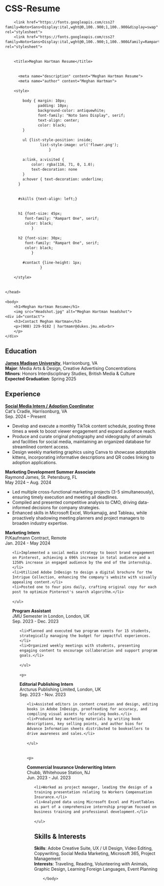 # CSS-Resume

<!DOCTYPE html>
<html lang="en">
	<head>

		<link href="https://fonts.googleapis.com/css2?family=Noto+Sans+Display:ital,wght@0,100..900;1,100..900&display=swap" rel="stylesheet">
		<link href="https://fonts.googleapis.com/css2?family=Noto+Sans+Display:ital,wght@0,100..900;1,100..900&family=Rampart+One&display=swap" rel="stylesheet">


		<title>Meghan Hartman Resume</title>


		  <meta name="description" content="Meghan Hartman Resume">
		  <meta name="author" content="Meghan Hartman">

  		<style>
  			
  			body { margin: 10px; 
	   			   padding: 10px; 
  				   background-color: antiquewhite;
  				   font-family: "Noto Sans Display", serif;
  				   text-align: center;
  				   color: black;
			}

			ul {list-style-position: inside;
					list-style-image: url('flower.png');
						}

			a:link, a:visited {
  				color: rgba(116, 71, 0, 1.0);
  				text-decoration: none
  			}	
  			a:hover { text-decoration: underline;
		  }


		  #skills {text-align: left;}


		  h1 {font-size: 45px;
		  	 font-family: "Rampart One", serif;
		  	 color: black;
				}

		  h2 {font-size: 30px;
		  	 font-family: "Rampart One", serif;
		  	 color: black;
				}

			#contact {line-height: 1px;
					}

  		</style>


	</head>

	<body>
		<h1>Meghan Hartman Resume</h1>
		<img src="Headshot.jpg" alt="Meghan Hartman headshot">
	<div id="contact">	
		<h3>Contact Meghan Hartman</h3>
		<p>(908) 229-9182 | hartmamr@dukes.jmu.edu<br>
		</p>
	</div>

<h2>Education</h2>
	<p><a href="https://www.jmu.edu/index.shtml" target="_blank"><strong>James Madison University</strong></a>, Harrisonburg, VA<br>
	<strong>Major</strong>: Media Arts &amp; Design, Creative Advertising Concentrations<br>
	<strong>Minors</strong>: Honors Interdisciplinary Studies, British Media &amp; Culture<br>
	<strong>Expected Graduation</strong>: Spring 2025</p>

<h2>Experience</h2>
<p><a href="https://www.catscradleva.org/" target="_blank"><strong>Social Media Intern / Adoption Coordinator</strong></a><br>
Cat's Cradle, Harrisonburg, VA<br>
Sep. 2024 – Present</p>

<ul>
	<li>Develop and execute a monthly TikTok content schedule, posting three times a week to boost viewer engagement and expand audience reach.</li>
<li>Produce and curate original photography and videography of animals and facilities for social media, maintaining an organized database for streamlined content access.</li>
<li>Design weekly marketing graphics using Canva to showcase adoptable kittens, incorporating informative descriptions and QR codes linking to adoption applications.</li>
</ul>


<p>
<strong>Marketing Development Summer Associate</strong><br>
Raymond James, St. Petersburg, FL<br>
May 2024 – Aug. 2024
</p>

<ul>
	<li>Led multiple cross-functional marketing projects (3-5 simultaneously), ensuring timely execution and meeting all deadlines.</li>
	<li>Compiled and presented competitive analysis to CMO, driving data-informed decisions for company strategies.</li>
	<li>Enhanced skills in Microsoft Excel, Workamajig, and Tableau, while proactively shadowing meeting planners and project managers to broaden industry expertise.</li>

</ul>


<p>
<strong>Marketing Intern</strong><br>
P/Kaufmann Contract, Remote<br>
Jan. 2024 - May 2024</p>

<ul>

	<li>Implemented a social media strategy to boost brand engagement on Pinterest, achieving a 696% increase in total audience and a 1250% increase in engaged audience by the end of the internship.</li>
	<li>Utilized Adobe InDesign to design a digital brochure for the Intrigue Collection, enhancing the company's website with visually appealing content.</li>
	<li>Posted one to four pins daily, crafting original copy for each post to optimize Pinterest's search algorithm.</li>

	</ul>


<p>
<strong>Program Assistant</strong><br>
JMU Semester in London, London, UK<br>
Sep. 2023 - Dec. 2023</p>

<ul>

	<li>Planned and executed two program events for 15 students, strategically managing the budget for impactful experiences.</li>
	<li>Organized weekly meetings with students, presenting engaging content to encourage collaboration and support program goals.</li>

	</ul>

	<p>
<strong>Editorial Publishing Intern</strong><br>
Arcturus Publishing Limited, London, UK<br>
Sep. 2023 - Nov. 2023</p>

<ul>

	<li>Assisted editors in content creation and design, editing books in Adobe InDesign, proofreading for accuracy, and compiling visual assets for coloring books.</li>
	<li>Produced key marketing materials by writing book descriptions, key selling points, and author bios for Advance Information sheets distributed to booksellers to drive awareness and sales.</li>

	</ul>


	<p>
<strong>Commercial Insurance Underwriting Intern</strong><br>
Chubb, Whitehouse Station, NJ<br>
Jun. 2023 - Jul. 2023</p>

<ul>

	<li>Worked as project manager, leading the design of a training presentation relating to Workers Compensation Insurance.</li>
	<li>Analyzed data using Microsoft Excel and PivotTables as part of a comprehensive internship program focused on business training and professional development.</li>

	</ul>


<h2>Skills &amp; Interests</h2>

<div id=skills>
	<p>
		<strong>Skills</strong>: Adobe Creative Suite, UX / UI Design, Video Editing, Copywriting, Social Media Marketing, Microsoft 365, Project Management<br>
		<strong>Interests</strong>: Traveling, Reading, Volunteering with Animals, Graphic Design, Learning Foreign Languages, Event Planning
	</p>
</div>

		</body>
</html>
